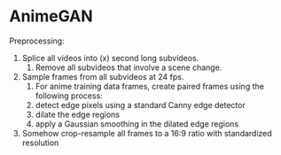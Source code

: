 # AnimeGAN
Preprocessing:
1. Splice all videos into (x) second long subvideos. 
    1. Remove all subvideos that involve a scene change.
1. Sample frames from all subvideos at 24 fps.
    1. For anime training data frames, create paired frames using the following process:
    1. detect edge pixels using a standard Canny edge detector
    1.  dilate the edge regions
    1. apply a Gaussian smoothing in the dilated edge regions
1. Somehow crop-resample all frames to a 16:9 ratio with standardized resolution
    
    
